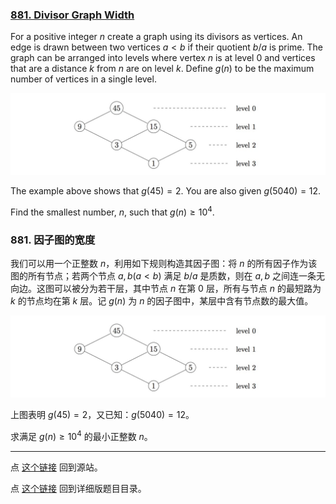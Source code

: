 ### [881. Divisor Graph Width](https://projecteuler.net/problem=881)

For a positive integer $n$ create a graph using its divisors as vertices. An edge is drawn between two vertices $a \lt b$ if their quotient $b/a$ is prime. The graph can be arranged into levels where vertex $n$ is at level $0$ and vertices that are a distance $k$ from $n$ are on level $k$. Define $g(n)$ to be the maximum number of vertices in a single level. 

![](images/0881_example45.jpg)

The example above shows that $g(45) = 2$. You are also given $g(5040) = 12$.

Find the smallest number, $n$, such that $g(n) \ge 10^4$.

### 881. 因子图的宽度

我们可以用一个正整数 $n$，利用如下规则构造其因子图：将 $n$ 的所有因子作为该图的所有节点；若两个节点 $a, b (a < b)$ 满足 $b/a$ 是质数，则在 $a, b$ 之间连一条无向边。这图可以被分为若干层，其中节点 $n$ 在第 $0$ 层，所有与节点 $n$ 的最短路为 $k$ 的节点均在第 $k$ 层。记 $g(n)$ 为 $n$ 的因子图中，某层中含有节点数的最大值。

![](images/0881_example45.jpg)

上图表明 $g(45) = 2$，又已知：$g(5040) = 12$。

求满足 $g(n) \ge 10^4$ 的最小正整数 $n$。

---

点 [这个链接](https://fsy-juruo.github.io/pe-chinese-translation/) 回到源站。

点 [这个链接](https://fsy-juruo.github.io/pe-chinese-translation/detailed_content_archives.html) 回到详细版题目目录。